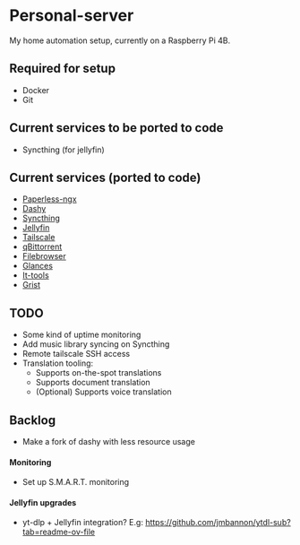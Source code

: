 # Personal-server

My home automation setup, currently on a Raspberry Pi 4B.

## Required for setup

* Docker
* Git

## Current services to be ported to code

* Syncthing (for jellyfin)

## Current services (ported to code)

* [Paperless-ngx](https://github.com/paperless-ngx/paperless-ngx)
* [Dashy](https://github.com/Lissy93/dashy)
* [Syncthing](https://github.com/syncthing/syncthing)
* [Jellyfin](https://github.com/jellyfin/jellyfin)
* [Tailscale](https://tailscale.com/)
* [qBittorrent](https://github.com/qbittorrent/qBittorrent)
* [Filebrowser](https://filebrowser.org/)
* [Glances](https://glances.readthedocs.io/en/latest/index.html)
* [It-tools](https://github.com/CorentinTh/it-tools)
* [Grist](https://github.com/gristlabs/grist-core)

## TODO
* Some kind of uptime monitoring
* Add music library syncing on Syncthing
* Remote tailscale SSH access
* Translation tooling:
  * Supports on-the-spot translations
  * Supports document translation
  * (Optional) Supports voice translation

## Backlog
* Make a fork of dashy with less resource usage

#### Monitoring
* Set up S.M.A.R.T. monitoring

#### Jellyfin upgrades
* yt-dlp + Jellyfin integration? E.g: https://github.com/jmbannon/ytdl-sub?tab=readme-ov-file
